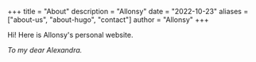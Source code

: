 +++
title = "About"
description = "Allonsy"
date = "2022-10-23"
aliases = ["about-us", "about-hugo", "contact"]
author = "Allonsy"
+++

Hi! Here is Allonsy's personal website.

*To my dear Alexandra.*
